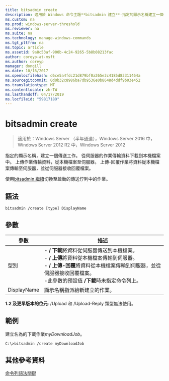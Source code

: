 ```yaml
---
title: bitsadmin create
description: 適用於 Windows 命令主題**bitsadmin 建立**-指定的顯示名稱建立一個傳送工作。
ms.custom: na
ms.prod: windows-server-threshold
ms.reviewer: na
ms.suite: na
ms.technology: manage-windows-commands
ms.tgt_pltfrm: na
ms.topic: article
ms.assetid: 9a8c53af-900b-4c24-9265-5b8b08213fac
author: coreyp-at-msft
ms.author: coreyp
manager: dongill
ms.date: 10/16/2017
ms.openlocfilehash: d6ce5a4fdc21d879bf0a265e3c4185d83311464a
ms.sourcegitcommit: 0d0b32c8986ba7db9536e0b8648d4ddf9b03e452
ms.translationtype: MT
ms.contentlocale: zh-TW
ms.lasthandoff: 04/17/2019
ms.locfileid: "59817189"
---
```

# <a name="bitsadmin-create"></a>bitsadmin create

>適用於：Windows Server （半年通道），Windows Server 2016 中，Windows Server 2012 R2 中，Windows Server 2012

指定的顯示名稱，建立一個傳送工作。 從伺服器的作業傳輸資料下載到本機檔案中。 上傳作業傳輸資料，從本機檔案至伺服器。 上傳-回覆作業將資料從本機檔案傳輸至伺服器，並從伺服器接收回覆檔案。

使用[bitsadmin 繼續](bitsadmin-resume.md)切換至啟動的傳送佇列中的作業。

## <a name="syntax"></a>語法

```
bitsadmin /create [type] DisplayName
```

## <a name="parameters"></a>參數

|參數|描述|
|-------|--------|
|型別|-   **/ 下載**將資料從伺服器傳送到本機檔案。<br />-   **/ 上傳**將資料從本機檔案傳輸到伺服器。<br />-   **/ 上傳-回覆**將資料從本機檔案傳輸到伺服器，並從伺服器接收回覆檔案。<br />-此參數的預設值 **/下載**時未指定命令列上。|
|DisplayName|顯示名稱指派給新建立的作業。|

**1.2 及更早版本的位元**: /Upload 和 /Upload-Reply 類型無法使用。

## <a name="BKMK_examples"></a>範例

建立名為的下載作業*myDownloadJob*。

```
C:\>bitsadmin /create myDownloadJob
```

## <a name="additional-references"></a>其他參考資料

[命令列語法關鍵](command-line-syntax-key.md)
